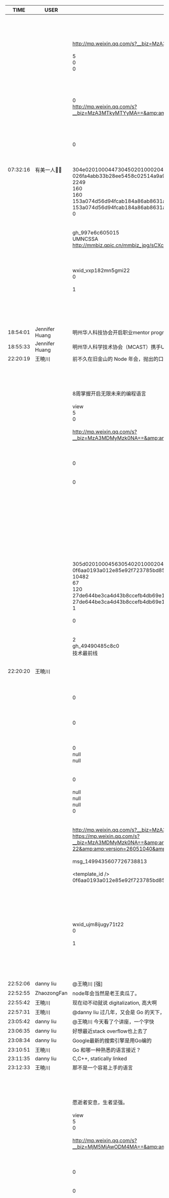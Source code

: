 TIME | USER | MESSAGE
--- | --- | ---
07:32:16 | 有美一人🌺🌺 | <?xml version="1.0"?><br/><msg><br/>	<appmsg appid="wxd3f6cb54399a8489" sdkver="0"><br/>		<title>知乎 | 被称为业界大牛的斯坦福计算机视觉实验室的李飞飞（Google AI 中国中心负责人）具体牛在哪里？</title><br/>		<des>景略集智 的回答，已获得了 152 个赞同</des><br/>		<action /><br/>		<type>5</type><br/>		<showtype>0</showtype><br/>		<soundtype>0</soundtype><br/>		<mediatagname /><br/>		<messageext /><br/>		<messageaction /><br/>		<content /><br/>		<contentattr>0</contentattr><br/>		<url>https://www.zhihu.com/question/30990652/answer/276147423?utm_medium=social&amp;amp;utm_source=wechat_session</url><br/>		<lowurl /><br/>		<dataurl /><br/>		<lowdataurl /><br/>		<appattach><br/>			<totallen>0</totallen><br/>			<attachid /><br/>			<emoticonmd5 /><br/>			<fileext /><br/>			<cdnthumburl>3050020100044930470201000204923b6787020310d95f020420c1cdcb02045a32127f0422777869645f32786c75746d776e313835643131313035365f313531333233303937350204010c00030201000400</cdnthumburl><br/>			<cdnthumbmd5>490aabda32f847f0f562c3320ce6a551</cdnthumbmd5><br/>			<cdnthumblength>3535</cdnthumblength><br/>			<cdnthumbwidth>120</cdnthumbwidth><br/>			<cdnthumbheight>120</cdnthumbheight><br/>			<cdnthumbaeskey>6d24d9bcdc634e29b3150bebf1a572e9</cdnthumbaeskey><br/>			<aeskey>6d24d9bcdc634e29b3150bebf1a572e9</aeskey><br/>			<encryver>0</encryver><br/>		</appattach><br/>		<extinfo /><br/>		<sourceusername /><br/>		<sourcedisplayname /><br/>		<thumburl /><br/>		<md5 /><br/>		<statextstr>GhQKEnd4ZDNmNmNiNTQzOTlhODQ4OQ==</statextstr><br/>	</appmsg><br/>	<fromusername>atu0830</fromusername><br/>	<scene>0</scene><br/>	<appinfo><br/>		<version>52</version><br/>		<appname>知乎</appname><br/>	</appinfo><br/>	<commenturl></commenturl><br/></msg><br/><br/>
08:09:16 | 有美一人🌺🌺 | 哈哈，用炼丹比喻机器学习好形象啊，扔一堆东西进去，然后蹦，要么废要么成
08:13:00 | 王军 | @有美一人🌺🌺 这样形容可以解释为什么国人在这个领域比较领先，咱有很久的炼丹历史
08:14:01 | 王军 | @有美一人🌺🌺 以后如果你主管一个AI项目，我建议code name就叫“太上老君一号”？
08:15:06 | 有美一人🌺🌺 | 不吉利，练出个猴子来怎么办
08:17:03 | 王军 | 说起不吉利，不知几时起，做软件的时兴code name，也许跟保密有关，亦或名字没想好。但我前公司凡事有code name的project几乎都比较失败
08:23:14 | IT新兵 | <?xml version="1.0"?><br/><msg><br/>	<img aeskey="1c2ee31b6a0d44a9bea69ece501a9ee0" encryver="0" cdnthumbaeskey="1c2ee31b6a0d44a9bea69ece501a9ee0" cdnthumburl="3053020100044c304a02010002042ec0dfea020310d95f02042dc1cdcb02045a3289520425617570696d675f376332633464316665633761633566625f313531333236313338353232390204010c00020201000400" cdnthumblength="10703" cdnthumbheight="68" cdnthumbwidth="120" cdnmidheight="0" cdnmidwidth="0" cdnhdheight="0" cdnhdwidth="0" cdnmidimgurl="3053020100044c304a02010002042ec0dfea020310d95f02042dc1cdcb02045a3289520425617570696d675f376332633464316665633761633566625f313531333236313338353232390204010c00020201000400" length="75665" md5="85e1a211cbae54aff4692aa644b4b59e" /><br/></msg><br/>
08:23:15 | IT新兵 | <?xml version="1.0"?><br/><msg><br/>	<img aeskey="1628be1e6d4e475aa9bfd759e2fb3e06" encryver="0" cdnthumbaeskey="1628be1e6d4e475aa9bfd759e2fb3e06" cdnthumburl="3053020100044c304a02010002042ec0dfea020310d95f02042dc1cdcb02045a3289530425617570696d675f376332633464316665633761633566625f313531333236313338353234300204010c00020201000400" cdnthumblength="10929" cdnthumbheight="68" cdnthumbwidth="120" cdnmidheight="0" cdnmidwidth="0" cdnhdheight="0" cdnhdwidth="0" cdnmidimgurl="3053020100044c304a02010002042ec0dfea020310d95f02042dc1cdcb02045a3289530425617570696d675f376332633464316665633761633566625f313531333236313338353234300204010c00020201000400" length="78779" md5="a3e10b10c54421b419ddefc44e013ff4" /><br/></msg><br/>
08:23:37 | IT新兵 | Airport restaurants [微笑]
08:28:27 | 王军 | 挺漂亮，出差还是度假？
08:29:37 | 有美一人🌺🌺 | 看来得引进风水学到scrum,再加个角色
08:31:33 | IT新兵 | @王军不光是漂亮，看他们桌上的点菜装置[偷笑]
08:31:52 | 王军 | @IT新兵 那个有年头了
08:32:39 | 王军 | 国内比这个先进
08:44:48 | 有美一人🌺🌺 | 我同学还做过这个点菜系统，定制的Android 
10:43:41 | L Chen | Project code name是公司管理层斗争的必争之地。
10:44:50 | L Chen | 一个project换汤不换药的变code name说明公司的不团结。
10:45:46 | 王曉川 | Codename one  以前是一个不错的 Mobil Crossplatform framework
11:01:22 | 有美一人🌺🌺 |  微软那么多项目改名，难道？
11:08:42 | L Chen | 呵呵。大公司高层斗争都是比较激烈的吧。
11:28:49 | 王曉川 | 高臣成天都在开会，不停地倒鼓成语 resolve conflict, seek consensus
13:47:02 | L Chen | 有没有定时开电脑的装置？
13:49:02 | 王军 | 你不是买了echo dot啦？
13:50:39 | L Chen | 对。
13:50:51 | L Chen | 控制插线板？
13:51:17 | L Chen | 我以前用再router上用cron和WOL
13:51:59 | L Chen | 可是我的router一reset时间就乱掉。 time server sync老fali
13:52:37 | L Chen | echo dot我还没拆包装。
13:54:00 | L Chen | echo dot也必须要计算机支持WOL才行吧?
13:55:29 | 王军 | 这个WOL这么些年了我就没玩过
13:57:30 | L Chen | Wake On Lan挺好玩的。
14:04:47 | 有美一人🌺🌺 | 不关机就好了啊
14:05:35 | L Chen | 没人用费电呀。时间长了，风扇还会坏。
14:05:50 | L Chen | 笔记本的话，我就不关。
14:08:18 | 王军 | 一个笔记本30瓦左右吧？一个台式机我以为要耗电多很多
14:08:31 | 王军 | 其实也就40w左右
14:08:29 | 有美一人🌺🌺 | 用pi 或者router 执行wol 
14:09:12 | 王军 | 你要是整天用来做AI肯定GPU耗电多很多
14:10:05 | 有美一人🌺🌺 | 我常年不关机电费也没多少
14:11:43 | 有美一人🌺🌺 | Router刷个第三方固件也可以
14:20:01 | L Chen | 我都是跑hyperv虚拟机。一个台式机跑三，四个虚拟机。
14:30:36 | 王军 | 我说的是vmware 40瓦左右
14:34:27 | 有美一人🌺🌺 | 台式机电源得300w了吧
14:34:55 | 王军 | 300万是额定功率，你不一定要用啊
14:35:13 | 王军 | 你的法拉利有300马力，你不是一直开足啊
14:37:04 | 有美一人🌺🌺 | 哦，这应该就是为什么我家没多少电费的原因了
14:37:18 | 王曉川 | 不关机，一个月多交多少电费？
14:37:33 | 有美一人🌺🌺 | 几十刀
14:37:37 | 王曉川 | <sysmsg type="revokemsg"><revokemsg><session>2467449694@chatroom</session><oldmsgid>1453369593</oldmsgid><msgid>6978518892911727308</msgid><replacemsg><![CDATA["王曉川" 撤回了一条消息]]></replacemsg></revokemsg></sysmsg>
14:37:40 | 王曉川 | 不关机，一个月少交多少电费？
14:38:12 | 王曉川 | 台式还是手提？
14:38:27 | 有美一人🌺🌺 | 台式啊
14:38:58 | 王曉川 | 几十刀吃几顿午餐了
14:39:26 | 有美一人🌺🌺 | 我是说总共几十刀
14:39:43 | 有美一人🌺🌺 | 开不开没什么区别
14:42:17 | 王曉川 | 现在商店里都几乎看不到台式了吧。 Best Buy office max
14:43:42 | 有美一人🌺🌺 | 有啊，不过我在microcenter配的一台
14:45:09 | 有美一人🌺🌺 | 品牌的升级麻烦
18:54:02 | Jennifer Huang | <?xml version="1.0"?><br/><msg><br/>	<appmsg appid="" sdkver="0"><br/>		<title>嘘...这可能是你在明大做过最不后悔的....</title><br/>		<des>http://mp.weixin.qq.com/s?__biz=MzA3MTkyMTYyMA==&amp;amp;mid=2652138217&amp;amp;idx=1&amp;amp;sn=934861cc4a8cfdd0d56917b53f8c8ca6&amp;amp;chksm=84c6f052b3b179445ee0e1df210a0130db65c5a8b0bddeafea99424a43483448825714b59591#rd</des><br/>		<action /><br/>		<type>5</type><br/>		<showtype>0</showtype><br/>		<soundtype>0</soundtype><br/>		<mediatagname /><br/>		<messageext /><br/>		<messageaction /><br/>		<content /><br/>		<contentattr>0</contentattr><br/>		<url>http://mp.weixin.qq.com/s?__biz=MzA3MTkyMTYyMA==&amp;amp;mid=2652138217&amp;amp;idx=1&amp;amp;sn=934861cc4a8cfdd0d56917b53f8c8ca6&amp;amp;chksm=84c6f052b3b179445ee0e1df210a0130db65c5a8b0bddeafea99424a43483448825714b59591&amp;amp;mpshare=1&amp;amp;scene=1&amp;amp;srcid=1215dCStuN1yrS3QZOuo6KfL#rd</url><br/>		<lowurl /><br/>		<dataurl /><br/>		<lowdataurl /><br/>		<appattach><br/>			<totallen>0</totallen><br/>			<attachid /><br/>			<emoticonmd5 /><br/>			<fileext /><br/>			<cdnthumburl>304e02010004473045020100020470e68db4020310d95f020431c1cdcb02045a331d2904203436333034373038314063686174726f6f6d3136325f313531333239393234300204010c00030201000400</cdnthumburl><br/>			<cdnthumbmd5>026fa4abb33b28ee5458c02514a9a96c</cdnthumbmd5><br/>			<cdnthumblength>2249</cdnthumblength><br/>			<cdnthumbwidth>160</cdnthumbwidth><br/>			<cdnthumbheight>160</cdnthumbheight><br/>			<cdnthumbaeskey>153a074d56d94fcab184a86ab8631a08</cdnthumbaeskey><br/>			<aeskey>153a074d56d94fcab184a86ab8631a08</aeskey><br/>			<encryver>0</encryver><br/>		</appattach><br/>		<extinfo /><br/>		<sourceusername>gh_997e6c605015</sourceusername><br/>		<sourcedisplayname>UMNCSSA</sourcedisplayname><br/>		<thumburl>http://mmbiz.qpic.cn/mmbiz_jpg/sCXczEaAicEzpjuVUwK2NMEmcKEKV25p6RVgBDmcP9h9M3FtQv1ee4EtBjxh0vcCbWkiccc2iatwTr4SMffXyj7fg/300?wx_fmt=jpeg&amp;amp;wxfrom=1</thumburl><br/>		<md5 /><br/>		<statextstr /><br/>	</appmsg><br/>	<fromusername>wxid_vxp182mn5gmi22</fromusername><br/>	<scene>0</scene><br/>	<appinfo><br/>		<version>1</version><br/>		<appname></appname><br/>	</appinfo><br/>	<commenturl></commenturl><br/></msg><br/><br/>
18:54:01 | Jennifer Huang | 明州华人科技协会开启职业mentor program
18:55:33 | Jennifer Huang | 明州华人科学技术协会（MCAST）携手UMNCSSA将新成立一个专门针对明大华人学生的Mentorship Program，旨在给予华人学生关于职业和学习更好更深入的建议，增加相互之间职场和学习经验的交流。
22:20:19 | 王曉川 | 前不久在旧金山的 Node 年会，抛出的口号是 Node.js 是 foundation of digital world, 霸道
22:20:20 | 王曉川 | <?xml version="1.0"?><br/><msg><br/>	<appmsg appid="" sdkver="0"><br/>		<title>还不会 Python ？你在失去竞争力</title><br/>		<des>8周掌握开启无限未来的编程语言</des><br/>		<username /><br/>		<action>view</action><br/>		<type>5</type><br/>		<showtype>0</showtype><br/>		<content /><br/>		<url>http://mp.weixin.qq.com/s?__biz=MzA3MDMyMzk0NA==&amp;amp;mid=2650815457&amp;amp;idx=1&amp;amp;sn=e087e86eb3520bc24fa03e0fb82e8750&amp;amp;chksm=84ca0066b3bd8970e88c874d7171ae72166b5fb6c0ac1d9e38303595165b4eea779e71e085ae&amp;amp;mpshare=1&amp;amp;scene=1&amp;amp;srcid=1215cpHjzQRWUAlpHkPSXDMe#rd</url><br/>		<lowurl /><br/>		<dataurl /><br/>		<lowdataurl /><br/>		<contentattr>0</contentattr><br/>		<streamvideo><br/>			<streamvideourl /><br/>			<streamvideototaltime>0</streamvideototaltime><br/>			<streamvideotitle /><br/>			<streamvideowording /><br/>			<streamvideoweburl /><br/>			<streamvideothumburl /><br/>			<streamvideoaduxinfo /><br/>			<streamvideopublishid /><br/>		</streamvideo><br/>		<canvasPageItem><br/>			<canvasPageXml><![CDATA[]]></canvasPageXml><br/>		</canvasPageItem><br/>		<appattach><br/>			<attachid /><br/>			<cdnthumburl>305d02010004563054020100020433a184fe020310d95f020422c1cdcb02045a334d84042f6175706170706d73675f623530623731326238633230346664665f313531333331313631373738315f3133313037360204010c00030201000400</cdnthumburl><br/>			<cdnthumbmd5>0f6aa0193a012e85e92f723785bd85ff</cdnthumbmd5><br/>			<cdnthumblength>10482</cdnthumblength><br/>			<cdnthumbheight>67</cdnthumbheight><br/>			<cdnthumbwidth>120</cdnthumbwidth><br/>			<cdnthumbaeskey>27de644be3ca4d43b8ccefb4db69e1b3</cdnthumbaeskey><br/>			<aeskey>27de644be3ca4d43b8ccefb4db69e1b3</aeskey><br/>			<encryver>1</encryver><br/>			<fileext /><br/>			<islargefilemsg>0</islargefilemsg><br/>		</appattach><br/>		<extinfo /><br/>		<androidsource>2</androidsource><br/>		<sourceusername>gh_49490485c8c0</sourceusername><br/>		<sourcedisplayname>技术最前线</sourcedisplayname><br/>		<commenturl /><br/>		<thumburl /><br/>		<mediatagname /><br/>		<messageaction><![CDATA[]]></messageaction><br/>		<messageext><![CDATA[]]></messageext><br/>		<emoticongift><br/>			<packageflag>0</packageflag><br/>			<packageid /><br/>		</emoticongift><br/>		<emoticonshared><br/>			<packageflag>0</packageflag><br/>			<packageid /><br/>		</emoticonshared><br/>		<designershared><br/>			<designeruin>0</designeruin><br/>			<designername>null</designername><br/>			<designerrediretcturl>null</designerrediretcturl><br/>		</designershared><br/>		<emotionpageshared><br/>			<tid>0</tid><br/>			<title>null</title><br/>			<desc>null</desc><br/>			<iconUrl>null</iconUrl><br/>			<secondUrl>null</secondUrl><br/>			<pageType>0</pageType><br/>		</emotionpageshared><br/>		<webviewshared><br/>			<shareUrlOriginal>http://mp.weixin.qq.com/s?__biz=MzA3MDMyMzk0NA==&amp;amp;mid=2650815457&amp;amp;idx=1&amp;amp;sn=e087e86eb3520bc24fa03e0fb82e8750&amp;amp;chksm=84ca0066b3bd8970e88c874d7171ae72166b5fb6c0ac1d9e38303595165b4eea779e71e085ae&amp;amp;scene=0#rd</shareUrlOriginal><br/>			<shareUrlOpen>https://mp.weixin.qq.com/s?__biz=MzA3MDMyMzk0NA==&amp;amp;mid=2650815457&amp;amp;idx=1&amp;amp;sn=e087e86eb3520bc24fa03e0fb82e8750&amp;amp;chksm=84ca0066b3bd8970e88c874d7171ae72166b5fb6c0ac1d9e38303595165b4eea779e71e085ae&amp;amp;scene=0&amp;amp;ascene=7&amp;amp;devicetype=android-22&amp;amp;version=26051040&amp;amp;nettype=WIFI&amp;amp;abtest_cookie=AwABAAoADAANAAcAI4geAE%2BIHgBiiB4A%2FIgeABCJHgDxiR4A%2BYkeAAEAw4keAA%3D%3D&amp;amp;lang=en&amp;amp;pass_ticket=fM0Uigd%2BzPQYaZ4BQ2zDY%2FHCJzKjjhhdZL7ekq6LcbOtIAV32%2FdKEbbOEOCepTrm&amp;amp;wx_header=1</shareUrlOpen><br/>			<jsAppId /><br/>			<publisherId>msg_1499435607726738813</publisherId><br/>		</webviewshared><br/>		<template_id /><br/>		<md5>0f6aa0193a012e85e92f723785bd85ff</md5><br/>		<weappinfo><br/>			<username /><br/>			<appid /><br/>		</weappinfo><br/>		<statextstr /><br/>	</appmsg><br/>	<fromusername>wxid_ujm8ijugy71t22</fromusername><br/>	<scene>0</scene><br/>	<appinfo><br/>		<version>1</version><br/>		<appname></appname><br/>	</appinfo><br/>	<commenturl></commenturl><br/></msg><br/><br/>
22:52:06 | danny liu | @王曉川 [强]
22:52:55 | ZhaozongFan | node年会当然是老王卖瓜了。
22:55:42 | 王曉川 | 现在动不动就说 digitalization, 高大啊
22:57:31 | 王曉川 | @danny liu 过几年，又会是 Go 的天下，已经有人说 Go 是 Native Cloud Language
23:05:42 | danny liu | @王曉川 今天看了个讲座，一个字快
23:06:35 | danny liu | 好想最近stack overflow也上去了
23:08:34 | danny liu | Google最新的搜索引擎是用Go编的
23:10:51 | 王曉川 | Go 和哪一种熟悉的语言接近？
23:11:35 | danny liu | C,C++, statically linked
23:12:33 | 王曉川 | 那不是一个容易上手的语言
23:37:43 | 王曉川 | <?xml version="1.0"?><br/><msg><br/>	<appmsg appid="" sdkver="0"><br/>		<title>中兴跳楼程序员妻子：他们就这样把我老公逼死了</title><br/>		<des>愿逝者安息，生者坚强。</des><br/>		<username /><br/>		<action>view</action><br/>		<type>5</type><br/>		<showtype>0</showtype><br/>		<content /><br/>		<url>http://mp.weixin.qq.com/s?__biz=MjM5MjAwODM4MA==&amp;amp;mid=2650691873&amp;amp;idx=1&amp;amp;sn=9049c8feeafd79cc56799a72716e4658&amp;amp;chksm=bea628f289d1a1e463d709ce020736d9e3fe952e6838ef5a6ccea9ed0e0a394b7edb0ef23c2f&amp;amp;mpshare=1&amp;amp;scene=1&amp;amp;srcid=1215Ep55JNgfR2t80oZiF0ze#rd</url><br/>		<lowurl /><br/>		<dataurl /><br/>		<lowdataurl /><br/>		<contentattr>0</contentattr><br/>		<streamvideo><br/>			<streamvideourl /><br/>			<streamvideototaltime>0</streamvideototaltime><br/>			<streamvideotitle /><br/>			<streamvideowording /><br/>			<streamvideoweburl /><br/>			<streamvideothumburl /><br/>			<streamvideoaduxinfo /><br/>			<streamvideopublishid /><br/>		</streamvideo><br/>		<canvasPageItem><br/>			<canvasPageXml><![CDATA[]]></canvasPageXml><br/>		</canvasPageItem><br/>		<appattach><br/>			<attachid /><br/>			<cdnthumburl>305c0201000455305302010002046d9e54ab020310d95f020420c1cdcb02045a335720042e6175706170706d73675f356562646363393232393136643264645f313531333331343037393737325f34383330320204010c00030201000400</cdnthumburl><br/>			<cdnthumbmd5>214ac71eb09d636bd7922b70106a1c2b</cdnthumbmd5><br/>			<cdnthumblength>5314</cdnthumblength><br/>			<cdnthumbheight>67</cdnthumbheight><br/>			<cdnthumbwidth>120</cdnthumbwidth><br/>			<cdnthumbaeskey>a3118f311c424a9d87371a6def05a4db</cdnthumbaeskey><br/>			<aeskey>a3118f311c424a9d87371a6def05a4db</aeskey><br/>			<encryver>1</encryver><br/>			<fileext /><br/>			<islargefilemsg>0</islargefilemsg><br/>		</appattach><br/>		<extinfo /><br/>		<androidsource>2</androidsource><br/>		<sourceusername>gh_5c0f5c561574</sourceusername><br/>		<sourcedisplayname>CSDN</sourcedisplayname><br/>		<commenturl /><br/>		<thumburl /><br/>		<mediatagname /><br/>		<messageaction><![CDATA[]]></messageaction><br/>		<messageext><![CDATA[]]></messageext><br/>		<emoticongift><br/>			<packageflag>0</packageflag><br/>			<packageid /><br/>		</emoticongift><br/>		<emoticonshared><br/>			<packageflag>0</packageflag><br/>			<packageid /><br/>		</emoticonshared><br/>		<designershared><br/>			<designeruin>0</designeruin><br/>			<designername>null</designername><br/>			<designerrediretcturl>null</designerrediretcturl><br/>		</designershared><br/>		<emotionpageshared><br/>			<tid>0</tid><br/>			<title>null</title><br/>			<desc>null</desc><br/>			<iconUrl>null</iconUrl><br/>			<secondUrl>null</secondUrl><br/>			<pageType>0</pageType><br/>		</emotionpageshared><br/>		<webviewshared><br/>			<shareUrlOriginal>http://mp.weixin.qq.com/s?__biz=MjM5MjAwODM4MA==&amp;amp;mid=2650691873&amp;amp;idx=1&amp;amp;sn=9049c8feeafd79cc56799a72716e4658&amp;amp;chksm=bea628f289d1a1e463d709ce020736d9e3fe952e6838ef5a6ccea9ed0e0a394b7edb0ef23c2f&amp;amp;scene=0#rd</shareUrlOriginal><br/>			<shareUrlOpen>https://mp.weixin.qq.com/s?__biz=MjM5MjAwODM4MA==&amp;amp;mid=2650691873&amp;amp;idx=1&amp;amp;sn=9049c8feeafd79cc56799a72716e4658&amp;amp;chksm=bea628f289d1a1e463d709ce020736d9e3fe952e6838ef5a6ccea9ed0e0a394b7edb0ef23c2f&amp;amp;scene=0&amp;amp;ascene=7&amp;amp;devicetype=android-22&amp;amp;version=26051040&amp;amp;nettype=WIFI&amp;amp;abtest_cookie=AwABAAoADAANAAcAI4geAE%2BIHgBiiB4A%2FIgeABCJHgDxiR4A%2BYkeAAEAw4keAA%3D%3D&amp;amp;lang=en&amp;amp;pass_ticket=PlGyX02UQp1bmnj%2BaIYbxnMgKm26WRXQ%2FIK9RrQUQ6lvNi5iIcyPEyW%2BB6fb0Jr1&amp;amp;wx_header=1</shareUrlOpen><br/>			<jsAppId /><br/>			<publisherId>msg_6043411379287840158</publisherId><br/>		</webviewshared><br/>		<template_id /><br/>		<md5>214ac71eb09d636bd7922b70106a1c2b</md5><br/>		<weappinfo><br/>			<username /><br/>			<appid /><br/>		</weappinfo><br/>		<statextstr /><br/>	</appmsg><br/>	<fromusername>wxid_ujm8ijugy71t22</fromusername><br/>	<scene>0</scene><br/>	<appinfo><br/>		<version>1</version><br/>		<appname></appname><br/>	</appinfo><br/>	<commenturl></commenturl><br/></msg><br/><br/>
